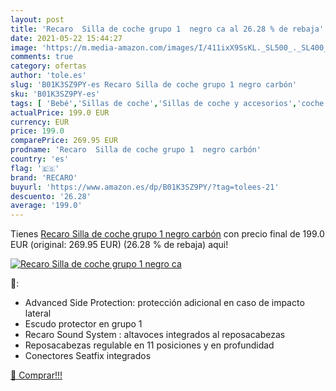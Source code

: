 ```yaml
---
layout: post
title: 'Recaro  Silla de coche grupo 1  negro ca al 26.28 % de rebaja'
date: 2021-05-22 15:44:27
image: 'https://m.media-amazon.com/images/I/411ixX9SsKL._SL500_._SL400_.jpg'
comments: true
category: ofertas
author: 'tole.es'
slug: 'B01K3SZ9PY-es Recaro Silla de coche grupo 1 negro carbón'
sku: 'B01K3SZ9PY-es'
tags: [ 'Bebé','Sillas de coche','Sillas de coche y accesorios','coche','de','recaro','silla', ]
actualPrice: 199.0 EUR
currency: EUR
price: 199.0
comparePrice: 269.95 EUR
prodname: 'Recaro  Silla de coche grupo 1  negro carbón'
country: 'es'
flag: '🇪🇸'
brand: 'RECARO'
buyurl: 'https://www.amazon.es/dp/B01K3SZ9PY/?tag=tolees-21'
descuento: '26.28'
average: '199.0'
---
```


Tienes [Recaro  Silla de coche grupo 1  negro carbón](https://www.amazon.es/dp/B01K3SZ9PY/?tag=tolees-21) con precio final de  199.0 EUR (original: 269.95 EUR) (26.28 %  de rebaja) aqui!

[![Recaro  Silla de coche grupo 1  negro ca](https://m.media-amazon.com/images/I/411ixX9SsKL._SL500_._SL400_.jpg)](https://www.amazon.es/dp/B01K3SZ9PY/?tag=tolees-21)

🔎:

- Advanced Side Protection: protección adicional en caso de impacto lateral
- Escudo protector en grupo 1
- Recaro Sound System : altavoces integrados al reposacabezas
- Reposacabezas regulable en 11 posiciones y en profundidad
- Conectores Seatfix integrados

[🛒 Comprar!!!](https://www.amazon.es/dp/B01K3SZ9PY/?tag=tolees-21)
